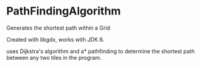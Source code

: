 # PathFindingAlgorithm
Generates the shortest path within a Grid

Created with libgdx, works with JDK 8.

 uses Dijkstra's algorithm and a* pathfinding to determine the shortest path between any two tiles in the program. 
